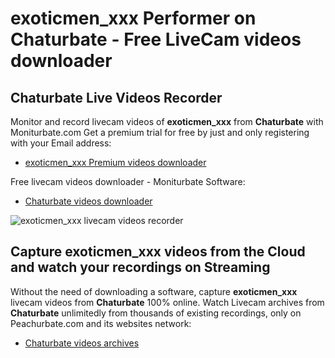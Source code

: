 # exoticmen_xxx Performer on Chaturbate - Free LiveCam videos downloader

## Chaturbate Live Videos Recorder

Monitor and record livecam videos of **exoticmen_xxx** from **Chaturbate** with Moniturbate.com
Get a premium trial for free by just and only registering with your Email address:
* [exoticmen_xxx Premium videos downloader](https://moniturbate.com/request-demo-licence-key.html)

Free livecam videos downloader - Moniturbate Software:
* [Chaturbate videos downloader](https://moniturbate.com/moniturbate-download-software.html)

![exoticmen_xxx livecam videos recorder](https://peachurnet.com/templates/moniturbate-software.png)


## Capture exoticmen_xxx videos from the Cloud and watch your recordings on Streaming

Without the need of downloading a software, capture **exoticmen_xxx** livecam videos from **Chaturbate** 100% online.
Watch Livecam archives from **Chaturbate** unlimitedly from thousands of existing recordings, only on Peachurbate.com and its websites network:
* [Chaturbate videos archives](https://peachurnet.com/)